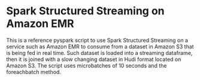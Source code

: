 # Spark Structured Streaming on Amazon EMR

This is a reference pyspark script to use Spark Structured Streaming on a service such as Amazon EMR to consume from a dataset in Amazon S3 that is being fed in real time. Such dataset is loaded into a streaming dataframe, then it is joined with a slow changing dataset in Hudi format located on Amazon S3. The script uses microbatches of 10 seconds and the foreachbatch method.
